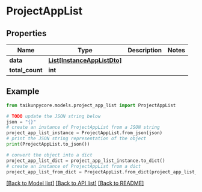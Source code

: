 # ProjectAppList


## Properties

Name | Type | Description | Notes
------------ | ------------- | ------------- | -------------
**data** | [**List[InstanceAppListDto]**](InstanceAppListDto.md) |  | 
**total_count** | **int** |  | 

## Example

```python
from taikunpycore.models.project_app_list import ProjectAppList

# TODO update the JSON string below
json = "{}"
# create an instance of ProjectAppList from a JSON string
project_app_list_instance = ProjectAppList.from_json(json)
# print the JSON string representation of the object
print(ProjectAppList.to_json())

# convert the object into a dict
project_app_list_dict = project_app_list_instance.to_dict()
# create an instance of ProjectAppList from a dict
project_app_list_from_dict = ProjectAppList.from_dict(project_app_list_dict)
```
[[Back to Model list]](../README.md#documentation-for-models) [[Back to API list]](../README.md#documentation-for-api-endpoints) [[Back to README]](../README.md)


